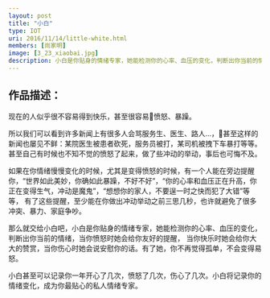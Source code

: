 ```yaml
---
layout: post
title: "小白"
type: IOT
uri: 2016/11/14/little-white.html
members: [尚家明]
image: [3_23_xiaobai.jpg]
description: 小白是你贴身的情绪专家，她能检测你的心率、血压的变化，判断出你当前的情绪，当你愤怒时她会给你友好的提醒
---
```

<h2>作品描述：</h2>

现在的人似乎很不容易得到快乐，甚至很容易愤怒、暴躁。

所以我们可以看到许多新闻上有很多人会骂服务生、医生、路人…，甚至这样的新闻也屡见不鲜：某院医生被患者砍死，服务员被打，某司机被拽下车暴打等等。甚至自己有时候也不知不觉的愤怒了起来，做了些冲动的举动，事后也可悔不及。

如果在你情绪慢慢变化的时候，尤其是变得愤怒的时候，有一个人能在旁边提醒你，“世界如此美妙，你确如此暴躁，不好不好”，“你的心率和血压正在升高，你正在变得生气，冲动是魔鬼”，“想想你的家人，不要逞一时之快而犯了大错”等等，
有了这些提醒，至少能在你做出冲动举动之前三思几秒，也许就避免了很多冲突、暴力、家庭争吵。

那么就交给小白吧，小白是你贴身的情绪专家，她能检测你的心率、血压的变化，判断出你当前的情绪，当你愤怒时她会给你友好的提醒，
当你快乐时她会给你大大的赞赏，当你伤心时她会说安慰你的话。有了她，你不再觉得孤单，不会变得易怒。

小白甚至可以记录你一年开心了几次，愤怒了几次，伤心了几次。小白将记录你的情绪变化，成为你最贴心的私人情绪专家。

